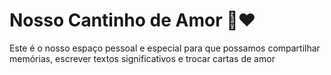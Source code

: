 # Nosso Cantinho de Amor 🌈❤️

Este é o nosso espaço pessoal e especial para que possamos compartilhar memórias, escrever textos significativos e trocar cartas de amor
